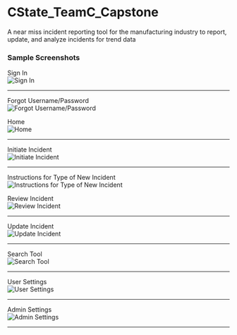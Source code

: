 # CState_TeamC_Capstone
A near miss incident reporting tool for the manufacturing industry to report, update, and analyze incidents for trend data

### Sample Screenshots
Sign In  
![Sign In](screenshots/latest/signIn.png)  
***

Forgot Username/Password  
![Forgot Username/Password](screenshots/latest/resetCredentials.png)

Home  
![Home](screenshots/latest/Home.png)
***

Initiate Incident  
![Initiate Incident](screenshots/latest/initiateIncident.png)
***

Instructions for Type of New Incident  
![Instructions for Type of New Incident](screenshots/latest/typeInstructions.png)

Review Incident  
![Review Incident](screenshots/latest/reviewIncident.png)
***

Update Incident  
![Update Incident](screenshots/latest/updateIncident.png)
***

Search Tool  
![Search Tool](screenshots/latest/searchTool.png)
***

User Settings  
![User Settings](screenshots/latest/userSettings.png)
***

Admin Settings  
![Admin Settings](screenshots/latest/adminSettings.png)
***